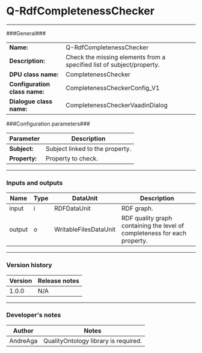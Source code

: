 # Q-RdfCompletenessChecker #
----------

###General###

|                              |                                                               |
|------------------------------|---------------------------------------------------------------|
|**Name:**                     |Q-RdfCompletenessChecker 							                               |
|**Description:**              |Check the missing elements from a specified list of subject/property. |
|**DPU class name:**           |CompletenessChecker     						                                   |
|**Configuration class name:** |CompletenessCheckerConfig_V1                           		                   |
|**Dialogue class name:**      |CompletenessCheckerVaadinDialog 					                               |


###Configuration parameters###


|Parameter                        |Description                             |                                                        
|---------------------------------|----------------------------------------|
|**Subject:** 	                  |Subject linked to the property.         |
|**Property:**		              |Property to check.           	       |

***

### Inputs and outputs ###

|Name                |Type       |DataUnit                         |Description                          |
|--------------------|-----------|---------------------------------|-------------------------------------|
|input  	         |i 	     |RDFDataUnit    		           |RDF graph.			                 |
|output 	         |o 	     |WritableFilesDataUnit            |RDF quality graph containing the level of completeness for each property. |

***

### Version history ###

|Version            |Release notes        |
|-------------------|---------------------|
|1.0.0              |N/A                  |

***

### Developer's notes ###

|Author            |Notes                 |
|------------------|----------------------|
|AndreAga          |QualityOntology library is required. | 
